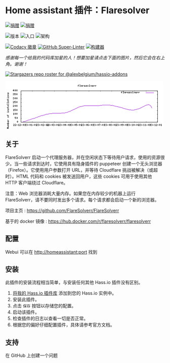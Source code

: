 # Home assistant 插件：Flaresolver

[![捐赠][donation-badge]](https://www.buymeacoffee.com/alexbelgium)
[![捐赠][paypal-badge]](https://www.paypal.com/donate/?hosted_button_id=DZFULJZTP3UQA)

![版本](https://img.shields.io/badge/dynamic/json?label=Version&query=%24.version&url=https%3A%2F%2Fraw.githubusercontent.com%2Falexbelgium%2Fhassio-addons%2Fmaster%2Fflaresolverr%2Fconfig.json)
![入口](https://img.shields.io/badge/dynamic/json?label=Ingress&query=%24.ingress&url=https%3A%2F%2Fraw.githubusercontent.com%2Falexbelgium%2Fhassio-addons%2Fmaster%2Fflaresolverr%2Fconfig.json)
![架构](https://img.shields.io/badge/dynamic/json?color=success&label=Arch&query=%24.arch&url=https%3A%2F%2Fraw.githubusercontent.com%2Falexbelgium%2Fhassio-addons%2Fmaster%2Fflaresolverr%2Fconfig.json)

[![Codacy 徽章](https://app.codacy.com/project/badge/Grade/9c6cf10bdbba45ecb202d7f579b5be0e)](https://www.codacy.com/gh/alexbelgium/hassio-addons/dashboard?utm_source=github.com&utm_medium=referral&utm_content=alexbelgium/hassio-addons&utm_campaign=Badge_Grade)
[![GitHub Super-Linter](https://img.shields.io/github/actions/workflow/status/alexbelgium/hassio-addons/weekly-supelinter.yaml?label=Lint%20code%20base)](https://github.com/alexbelgium/hassio-addons/actions/workflows/weekly-supelinter.yaml)
[![构建器](https://img.shields.io/github/actions/workflow/status/alexbelgium/hassio-addons/onpush_builder.yaml?label=Builder)](https://github.com/alexbelgium/hassio-addons/actions/workflows/onpush_builder.yaml)

[donation-badge]: https://img.shields.io/badge/Buy%20me%20a%20coffee%20(no%20paypal)-%23d32f2f?logo=buy-me-a-coffee&style=flat&logoColor=white
[paypal-badge]: https://img.shields.io/badge/Buy%20me%20a%20coffee%20with%20Paypal-0070BA?logo=paypal&style=flat&logoColor=white

_感谢每一个给我的代码库加星的人！想要加星请点击下面的图片，然后它会在右上角。谢谢！_

[![Stargazers repo roster for @alexbelgium/hassio-addons](https://raw.githubusercontent.com/alexbelgium/hassio-addons/master/.github/stars2.svg)](https://github.com/alexbelgium/hassio-addons/stargazers)

![下载演变](https://raw.githubusercontent.com/alexbelgium/hassio-addons/master/flaresolverr/stats.png)

## 关于

FlareSolverr 启动一个代理服务器，并在空闲状态下等待用户请求，使用的资源很少。当一些请求到达时，它使用具有隐身插件的 puppeteer 创建一个无头浏览器（Firefox）。它使用用户参数打开 URL，并等待 Cloudflare 挑战被解决（或超时）。HTML 代码和 cookies 被发送回用户，这些 cookies 可用于使用其他 HTTP 客户端绕过 Cloudflare。

注意：Web 浏览器消耗大量内存。如果您在内存较少的机器上运行 FlareSolverr，请不要同时发出多个请求。每个请求都会启动一个新的浏览器。

项目主页 : https://github.com/FlareSolverr/FlareSolverr

基于的 docker 镜像 : https://hub.docker.com/r/flaresolverr/flaresolverr

## 配置

Webui 可以在 <http://homeassistant:port> 找到

## 安装

此插件的安装流程相当简单，与安装任何其他 Hass.io 插件没有区别。

1. [将我的 Hass.io 插件库][repository] 添加到您的 Hass.io 实例中。
1. 安装此插件。
1. 点击 `保存` 按钮以存储您的配置。
1. 启动该插件。
1. 检查插件的日志以查看一切是否正常。
1. 根据您的偏好仔细配置插件，具体请参考官方文档。

## 支持

在 GitHub 上创建一个问题

[repository]: https://github.com/alexbelgium/hassio-addons